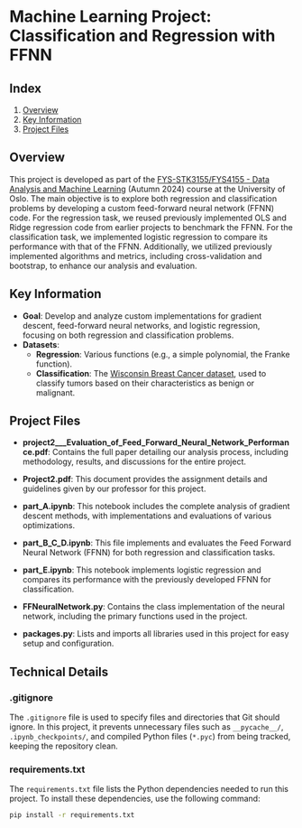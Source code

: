 # Machine Learning Project: Classification and Regression with FFNN

## Index
1. [Overview](#overview)
2. [Key Information](#key-information)
3. [Project Files](#project-files)

## Overview
This project is developed as part of the [FYS-STK3155/FYS4155 - Data Analysis and Machine Learning](https://www.uio.no/studier/emner/matnat/fys/FYS-STK4155/index-eng.html) (Autumn 2024) course at the University of Oslo. The main objective is to explore both regression and classification problems by developing a custom feed-forward neural network (FFNN) code. For the regression task, we reused previously implemented OLS and Ridge regression code from earlier projects to benchmark the FFNN. For the classification task, we implemented logistic regression to compare its performance with that of the FFNN. Additionally, we utilized previously implemented algorithms and metrics, including cross-validation and bootstrap, to enhance our analysis and evaluation.

## Key Information
- **Goal**: Develop and analyze custom implementations for gradient descent, feed-forward neural networks, and logistic regression, focusing on both regression and classification problems. 
- **Datasets**: 
  - **Regression**: Various functions (e.g., a simple polynomial, the Franke function).
  - **Classification**: The [Wisconsin Breast Cancer dataset](https://www.kaggle.com/datasets/uciml/breast-cancer-wisconsin-data), used to classify tumors based on their characteristics as benign or malignant.

## Project Files

- **project2___Evaluation_of_Feed_Forward_Neural_Network_Performance.pdf**: Contains the full paper detailing our analysis process, including methodology, results, and discussions for the entire project.
  
- **Project2.pdf**: This document provides the assignment details and guidelines given by our professor for this project.

- **part_A.ipynb**: This notebook includes the complete analysis of gradient descent methods, with implementations and evaluations of various optimizations.

- **part_B_C_D.ipynb**: This file implements and evaluates the Feed Forward Neural Network (FFNN) for both regression and classification tasks.

- **part_E.ipynb**: This notebook implements logistic regression and compares its performance with the previously developed FFNN for classification.

- **FFNeuralNetwork.py**: Contains the class implementation of the neural network, including the primary functions used in the project.

- **packages.py**: Lists and imports all libraries used in this project for easy setup and configuration.

## Technical Details

### .gitignore
The `.gitignore` file is used to specify files and directories that Git should ignore. In this project, it prevents unnecessary files such as `__pycache__/`, `.ipynb_checkpoints/`, and compiled Python files (`*.pyc`) from being tracked, keeping the repository clean.

### requirements.txt
The `requirements.txt` file lists the Python dependencies needed to run this project. To install these dependencies, use the following command:
```bash
pip install -r requirements.txt